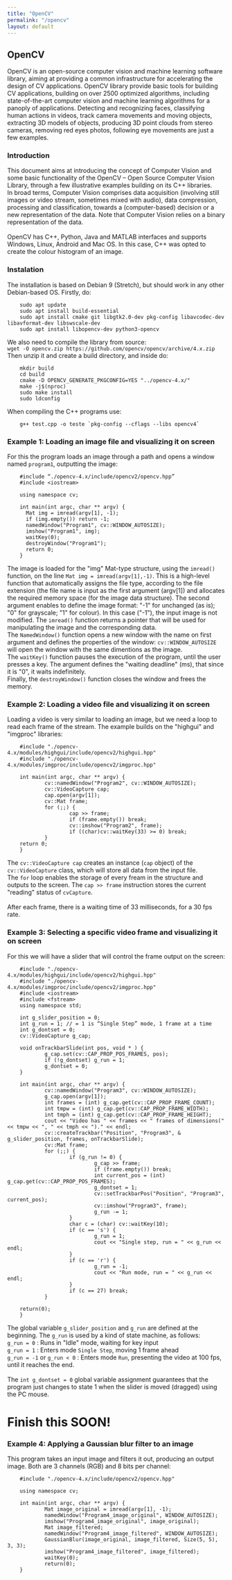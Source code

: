 ```yaml
---
title: "OpenCV"
permalink: "/opencv"
layout: default
---
```



## OpenCV

OpenCV is an open-source computer vision and machine learning software library, aiming at providing a common infrastructure for accelerating the design of CV applications. OpenCV library provide basic tools for building CV applications, building on over 2500 optimized algorithms, including state-of-the-art computer vision and machine learning algorithms for a panoply of applications. Detecting and recognizing faces, classifying human actions in videos, track camera movements and moving objects, extracting 3D models of objects, producing 3D point clouds from stereo cameras, removing red eyes photos, following eye movements are just a few examples.

### Introduction

This document aims at introducing the concept of Computer Vision and some basic functionality of the OpenCV – Open Source Computer Vision Library, through a few illustrative examples building on its C++ libraries.  
In broad terms, Computer Vision comprises data acquisition (involving still images or video stream, sometimes mixed with audio), data compression, processing and classification, towards a (computer-based) decision or a new representation of the data. Note that Computer Vision relies on a binary representation of the data.  
\
OpenCV has C++, Python, Java and MATLAB interfaces and supports Windows, Linux, Android and Mac OS. In this case, C++ was opted to create the colour histogram of an image.

### Instalation

The installation is based on Debian 9 (Stretch), but should work in any other Debian-based OS. Firstly, do:

        sudo apt update
        sudo apt install build-essential
        sudo apt install cmake git libgtk2.0-dev pkg-config libavcodec-dev libavformat-dev libswscale-dev
        sudo apt install libopencv-dev python3-opencv
        
We also need to compile the library from source:  
`wget -O opencv.zip https://github.com/opencv/opencv/archive/4.x.zip`  
Then unzip it and create a build directory, and inside do:
        
        mkdir build
        cd build
        cmake -D OPENCV_GENERATE_PKGCONFIG=YES "../opencv-4.x/"
        make -j$(nproc)
        sudo make install
        sudo ldconfig

When compiling the C++ programs use: 

        g++ test.cpp -o teste `pkg-config --cflags --libs opencv4`

### Example 1: Loading an image file and visualizing it on screen

For this the program loads an image through a path and opens a window named `program1`, outputting the image:

        #include “./opencv-4.x/include/opencv2/opencv.hpp”
        #include <iostream>
        
        using namespace cv;
        
        int main(int argc, char ** argv) {
          Mat img = imread(argv[1], -1);
          if (img.empty()) return -1;
          namedWindow("Program1", cv::WINDOW_AUTOSIZE);
          imshow("Program1", img);
          waitKey(0);
          destroyWindow("Program1");
          return 0;
        }
        
The image is loaded for the "img" Mat-type structure, using the `imread()` function, on the line `Mat img = imread(argv[1],-1)`. This is a high-level function that automatically assigns the file type, according to the file extension (the file name is input as the first argument (argv[1]) and allocates the required memory space (for the image data structure). The second argument enables to define the image format: "-1" for
unchanged (as is); "0" for grayscale; "1" for colour). In this case ("-1"), the input image is not modified. The `imread()` function returns a pointer that will be used for manipulating the image and the corresponding data.  
The `NamedWindow()` function opens a new window with the name on first argument and defines the properties of the window: `cv::WINDOW_AUTOSIZE` will open the window with the same dimentions as the image.  
The `waitKey()` function pauses the execution of the program, until the user presses a key. The argument defines the "waiting deadline" (ms), that since it is "0", it waits indefinitely.  
Finally, the `destroyWindow()` function closes the window and frees the memory.

### Example 2: Loading a video file and visualizing it on screen

Loading a video is very similar to loading an image, but we need a loop to read each frame of the stream. The example builds on the "highgui" and "imgproc" libraries:

        #include "./opencv-4.x/modules/highgui/include/opencv2/highgui.hpp"  
        #include "./opencv-4.x/modules/imgproc/include/opencv2/imgproc.hpp"

        int main(int argc, char ** argv) {
                cv::namedWindow("Program2", cv::WINDOW_AUTOSIZE);
                cv::VideoCapture cap;
                cap.open(argv[1]);
                cv::Mat frame;
                for (;;) {
                        cap >> frame;
                        if (frame.empty()) break;
                        cv::imshow("Program2", frame);
                        if ((char)cv::waitKey(33) >= 0) break;
                }
        return 0;
        }
        
The `cv::VideoCapture cap` creates an instance (`cap` object) of the `cv::VideoCapture` class, which will store all  data from the input file.  
The `for` loop enables the storage of every fream in the structure and outputs to the screen. The `cap >> frame` instruction stores the current "reading" status of `cvCapture`.  
\
After each frame, there is a waiting time of 33 milliseconds, for a 30 fps rate.

### Example 3: Selecting a specific video frame and visualizing it on screen

For this we will have a slider that will control the frame output on the screen:

        #include "./opencv-4.x/modules/highgui/include/opencv2/highgui.hpp"  
        #include "./opencv-4.x/modules/imgproc/include/opencv2/imgproc.hpp"
        #include <iostream>
        #include <fstream>
        using namespace std;
        
        int g_slider_position = 0;
        int g_run = 1; // = 1 is “Single Step” mode, 1 frame at a time
        int g_dontset = 0;
        cv::VideoCapture g_cap;
        
        void onTrackbarSlide(int pos, void * ) {
                g_cap.set(cv::CAP_PROP_POS_FRAMES, pos);
                if (!g_dontset) g_run = 1;
                g_dontset = 0;
        }
        
        int main(int argc, char ** argv) {
                cv::namedWindow("Program3", cv::WINDOW_AUTOSIZE);
                g_cap.open(argv[1]);
                int frames = (int) g_cap.get(cv::CAP_PROP_FRAME_COUNT);
                int tmpw = (int) g_cap.get(cv::CAP_PROP_FRAME_WIDTH);
                int tmph = (int) g_cap.get(cv::CAP_PROP_FRAME_HEIGHT);
                cout << "Video has " << frames << " frames of dimensions(" << tmpw << ", " << tmph << ")." << endl;
                cv::createTrackbar("Position", "Program3", & g_slider_position, frames, onTrackbarSlide);
                cv::Mat frame;
                for (;;) {
                        if (g_run != 0) {
                                g_cap >> frame;
                                if (frame.empty()) break;
                                int current_pos = (int) g_cap.get(cv::CAP_PROP_POS_FRAMES);
                                g_dontset = 1;
                                cv::setTrackbarPos("Position", "Program3", current_pos);
                                cv::imshow("Program3", frame);
                                g_run -= 1;
                        }
                        char c = (char) cv::waitKey(10);
                        if (c == 's') {
                                g_run = 1;
                                cout << "Single step, run = " << g_run << endl;
                        }
                        if (c == 'r') {
                                g_run = -1;
                                cout << "Run mode, run = " << g_run << endl;
                        }
                        if (c == 27) break;
                }
                
        return(0);
        }

The global variable `g_slider_position` and `g_run` are defined at the beginning. The `g_run` is used by a kind of state machine, as follows:  
`g_run = 0` : Runs in "Idle" mode, waiting for key input  
`g_run = 1` : Enters mode `Single Step`, moving 1 frame ahead  
`g_run = -1` or `g_run < 0` : Enters mode `Run`, presenting the video at 100 fps, until it reaches the end.  
\
The `int g_dontset = 0` global variable assignment guarantees that the program just changes to state 1 when the slider is moved (dragged) using the PC mouse.


# Finish this SOON!

### Example 4: Applying a Gaussian blur filter to an image

This program takes an input image and filters it out, producing an output image. Both are 3 channels (RGB) and 8 bits per channel:

        #include "./opencv-4.x/include/opencv2/opencv.hpp"
        
        using namespace cv;
        
        int main(int argc, char ** argv) {
                Mat image_original = imread(argv[1], -1);
                namedWindow("Program4_image_original", WINDOW_AUTOSIZE);
                imshow("Program4_image_original", image_original);
                Mat image_filtered;
                namedWindow("Program4_image_filtered", WINDOW_AUTOSIZE);
                GaussianBlur(image_original, image_filtered, Size(5, 5), 3, 3);
                imshow("Program4_image_filtered", image_filtered);
                waitKey(0);
                return(0);
        }


